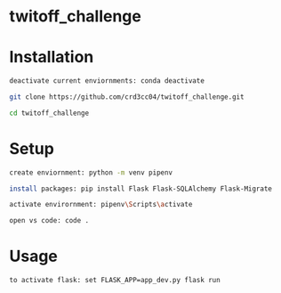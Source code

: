# twitoff_challenge

# Installation 

```sh
deactivate current enviornments: conda deactivate

git clone https://github.com/crd3cc04/twitoff_challenge.git

cd twitoff_challenge
```


# Setup

```sh
create enviornment: python -m venv pipenv

install packages: pip install Flask Flask-SQLAlchemy Flask-Migrate

activate envirornment: pipenv\Scripts\activate

open vs code: code .
```

# Usage

```sh
to activate flask: set FLASK_APP=app_dev.py flask run
```